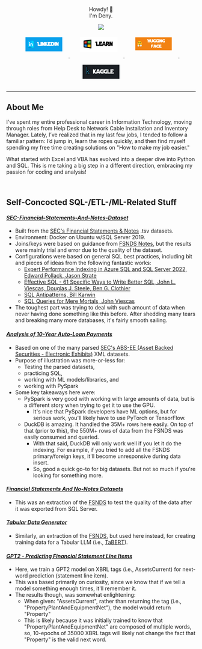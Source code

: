 
<div id="header" align="center" class="markdown prose w-full break-words dark:prose-invert dark"><p>Howdy! 👋<br> I'm Deny. <br></p>
  <img src="https://media.giphy.com/media/M9gbBd9nbDrOTu1Mqx/giphy.gif" width="100"/>
<div id="badges">
  <a href="https://www.linkedin.com/in/deny-tran-dfw/">
    <img src="https://github.com/TranDenyDFW/TranDenyDFW/blob/main/assets/li.png" alt="LinkedInBadge"  style="border: 15px solid transparent; width: 100px; height: 40px;" /> 
  </a>&nbsp;&nbsp;
  <a href="https://learn.microsoft.com/en-us/users/denytrandfw/">
    <img src="https://github.com/TranDenyDFW/TranDenyDFW/blob/main/assets/ms.png" alt="MicrosoftLearningBadge"  style="border: 15px solid transparent; width: 100px; height: 40px;" /> 
  </a>&nbsp;&nbsp;
  <a href="https://huggingface.co/DenyTranDFW">
    <img src="https://github.com/TranDenyDFW/TranDenyDFW/blob/main/assets/hf.png" alt="HuggingFaceBadge"  style="border: 15px solid transparent; width: 100px; height: 40px;" /> 
  </a>&nbsp;&nbsp;
  <a href="https://www.kaggle.com/denytran">
    <img src="https://github.com/TranDenyDFW/TranDenyDFW/blob/main/assets/kg.png" alt="KaggleBadge"  style="border: 15px solid transparent; width: 100px; height: 40px;" /> 
  </a>
</div>
<hr>
<div align="left">
<h2>About Me</h2>
<p>I've spent my entire professional career in Information Technology, moving through roles from Help Desk to Network Cable Installation and Inventory Manager. Lately, I’ve realized that in my last few jobs, I tended to follow a familiar pattern: I’d jump in, learn the ropes quickly, and then find myself spending my free time creating solutions on "How to make my job easier."</p><p>What started with Excel and VBA has evolved into a deeper dive into Python and SQL. This is me taking a big step in a different direction, embracing my passion for coding and analysis!</p></div>
<div align="left">  <br>
<h2>Self-Concocted SQL-/ETL-/ML-Related Stuff</h2>
<h4><i> <a href="https://huggingface.co/datasets/DenyTranDFW/SEC-Financial-Statements-And-Notes-Dataset">SEC-Financial-Statements-And-Notes-Dataset</a></i></h4>

- Built from the [SEC's Financial Statements & Notes](https://www.sec.gov/data-research/financial-statement-notes-data-sets) .tsv datasets.
- Environment: Docker on Ubuntu w/SQL Server 2019.
- Joins/keys were based on guidance from [FSNDS Notes](https://www.sec.gov/files/aqfsn_1.pdf), but the results were mainly trial and error due to the quality of the dataset.  
- Configurations were based on general SQL best practices, including bit and pieces of ideas from the following fantastic works:
  - [Expert Performance Indexing in Azure SQL and SQL Server 2022, Edward Pollack, Jason Strate](https://www.amazon.com/Expert-Performance-Indexing-Azure-Server/dp/1484292146)
  - [Effective SQL - 61 Specific Ways to Write Better SQL, John L. Viescas, Douglas J. Steele, Ben G. Clothier](https://www.amazon.com/Effective-SQL-Specific-Software-Development/dp/0134578899)
  - [SQL Antipatterns, Bill Karwin](https://www.amazon.com/SQL-Antipatterns-Programming-Pragmatic-Programmers/dp/1934356557)
  - [SQL Queries for Mere Mortals, John Viescas](https://www.amazon.com/SQL-Queries-Mere-Mortals-Hands/dp/0134858336)
- The toughest part was trying to deal with such amount of data when never having done something like this before. After shedding many tears and breaking many more databases, it's fairly smooth sailing.


<h4><i> <a href="https://www.kaggle.com/code/denytran/10-year-auto-loans-a-z-starter-pyspark-duckdb">Analysis of 10-Year Auto-Loan Payments</a></i></h4>

- Based on one of the many parsed [SEC's ABS-EE (Asset Backed Securities - Electronic Exhibits)](https://huggingface.co/DenyTranDFW) XML datasets.
- Purpose of illustration was more-or-less for:
  - Testing the parsed datasets,
  - practicing SQL,
  - working with ML models/libraries, and
  - working with PySpark
- Some key takeaways here were:
  - PySpark is very good with working with large amounts of data, but is a different story when trying to get it to use the GPU.
    - It's nice that PySpark developers have ML options, but for serious work, you'll likely have to use PyTorch or TensorFlow.
  - DuckDB is amazing. It handled the 35M+ rows here easily. On top of that (prior to this), the 550M+ rows of data from the FSNDS was easily consumed and queried.
    - With that said, DuckDB will only work well if you let it do the indexing. For example, if you tried to add all the FSNDS primary/foreign keys, it'll become unresponsive during data insert.
    - So, good a quick go-to for big datasets. But not so much if you're looking for something more.

<h4><i> <a href="https://www.kaggle.com/code/denytran/hugging-face-fsnonotesdatasets-starter">Financial Statements And No-Notes Datasets</a></i></h4>

- This was an extraction of the [FSNDS](https://huggingface.co/datasets/DenyTranDFW/SEC-Financial-Statements-And-Notes-Dataset) to test the quality of the data after it was exported from SQL Server.


<h4><i> <a href="https://www.kaggle.com/code/denytran/tabular-financial-data-generator">Tabular Data Generator</a></i></h4>

- Similarly, an extraction of the [FSNDS](https://huggingface.co/datasets/DenyTranDFW/SEC-Financial-Statements-And-Notes-Dataset), but used here instead, for creating training data for a Tabular LLM (i.e., [TaBERT](https://github.com/facebookresearch/TaBERT)).


<h4><i> <a href="https://huggingface.co/DenyTranDFW/gpt2-next-tag-prediction">GPT2 - Predicting Financial Statement Line Items</a></i></h4>

- Here, we train a GPT2 model on XBRL tags (i.e., AssetsCurrent) for next-word prediction (statement line item).
- This was based primarily on curiosity, since we know that if we tell a model something enough times, it'll remember it.
- The results though, was somewhat enlightening:
  - When given: "AssetsCurrent", rather than returning the tag (i.e., "PropertyPlantAndEquipmentNet"), the model would return "Property"
  - This is likely because it was initially trained to know that "PropertyPlantAndEquipmentNet" are composed of multiple words, so, 10-epochs of 35000 XBRL tags will likely not change the fact that "Property" is the valid next word.



